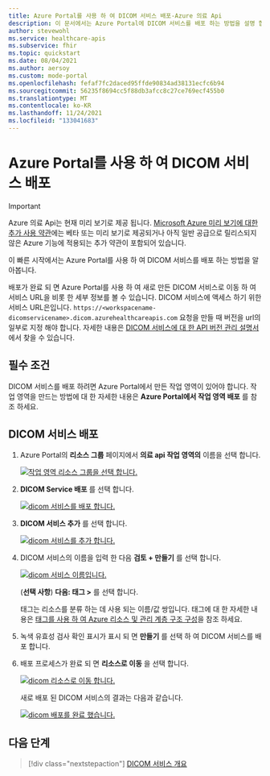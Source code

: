 ```yaml
---
title: Azure Portal를 사용 하 여 DICOM 서비스 배포-Azure 의료 Api
description: 이 문서에서는 Azure Portal에 DICOM 서비스를 배포 하는 방법을 설명 합니다.
author: stevewohl
ms.service: healthcare-apis
ms.subservice: fhir
ms.topic: quickstart
ms.date: 08/04/2021
ms.author: aersoy
ms.custom: mode-portal
ms.openlocfilehash: fefaf7fc2daced95ffde90834ad38131ecfc6b94
ms.sourcegitcommit: 56235f8694cc5f88db3afcc8c27ce769ecf455b0
ms.translationtype: MT
ms.contentlocale: ko-KR
ms.lasthandoff: 11/24/2021
ms.locfileid: "133041683"
---
```

# <a name="deploy-dicom-service-using-the-azure-portal"></a>Azure Portal를 사용 하 여 DICOM 서비스 배포

> [!IMPORTANT]
> Azure 의료 Api는 현재 미리 보기로 제공 됩니다. [Microsoft Azure 미리 보기에 대한 추가 사용 약관](https://azure.microsoft.com/support/legal/preview-supplemental-terms/)에는 베타 또는 미리 보기로 제공되거나 아직 일반 공급으로 릴리스되지 않은 Azure 기능에 적용되는 추가 약관이 포함되어 있습니다.

이 빠른 시작에서는 Azure Portal를 사용 하 여 DICOM 서비스를 배포 하는 방법을 알아봅니다.

배포가 완료 되 면 Azure Portal를 사용 하 여 새로 만든 DICOM 서비스로 이동 하 여 서비스 URL을 비롯 한 세부 정보를 볼 수 있습니다. DICOM 서비스에 액세스 하기 위한 서비스 URL은입니다. ```https://<workspacename-dicomservicename>.dicom.azurehealthcareapis.com``` 요청을 만들 때 버전을 url의 일부로 지정 해야 합니다. 자세한 내용은 [DICOM 서비스에 대 한 API 버전 관리 설명서](api-versioning-dicom-service.md)에서 찾을 수 있습니다.

## <a name="prerequisite"></a>필수 조건

DICOM 서비스를 배포 하려면 Azure Portal에서 만든 작업 영역이 있어야 합니다. 작업 영역을 만드는 방법에 대 한 자세한 내용은 **Azure Portal에서 작업 영역 배포** 를 참조 하세요.

## <a name="deploying-dicom-service"></a>DICOM 서비스 배포

1. Azure Portal의 **리소스 그룹** 페이지에서 **의료 api 작업 영역의** 이름을 선택 합니다.

   [![작업 영역 리소스 그룹을 선택 합니다. ](media/select-workspace-resource-group.png) ](media/select-workspace-resource-group.png#lightbox)

2. **DICOM Service 배포** 를 선택 합니다.

   [![dicom 서비스를 배포 합니다. ](media/workspace-deploy-dicom-services.png) ](media/workspace-deploy-dicom-services.png#lightbox)


3. **DICOM 서비스 추가** 를 선택 합니다.

   [![dicom 서비스를 추가 합니다. ](media/add-dicom-service.png) ](media/add-dicom-service.png#lightbox)


4. DICOM 서비스의 이름을 입력 한 다음 **검토 + 만들기** 를 선택 합니다. 

    [![dicom 서비스 이름입니다. ](media/enter-dicom-service-name.png) ](media/enter-dicom-service-name.png#lightbox)


   (**선택 사항**) **다음: 태그 >** 를 선택 합니다.

    태그는 리소스를 분류 하는 데 사용 되는 이름/값 쌍입니다. 태그에 대 한 자세한 내용은 [태그를 사용 하 여 Azure 리소스 및 관리 계층 구조 구성](../../azure-resource-manager/management/tag-resources.md)을 참조 하세요.

5. 녹색 유효성 검사 확인 표시가 표시 되 면 **만들기** 를 선택 하 여 DICOM 서비스를 배포 합니다.

6. 배포 프로세스가 완료 되 면 **리소스로 이동** 을 선택 합니다.  

   [![dicom 리소스로 이동 합니다. ](media/go-to-resource.png) ](media/go-to-resource.png#lightbox)



   새로 배포 된 DICOM 서비스의 결과는 다음과 같습니다.

   [![dicom 배포를 완료 했습니다. ](media/results-deployed-dicom-service.png) ](media/results-deployed-dicom-service.png#lightbox)



## <a name="next-steps"></a>다음 단계

>[!div class="nextstepaction"]
>[DICOM 서비스 개요](dicom-services-overview.md)
